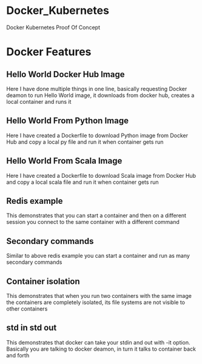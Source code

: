# Docker_Kubernetes
Docker Kubernetes Proof Of Concept

# Docker Features 

## Hello World Docker Hub Image 
Here I have done multiple things in one line, basically requesting Docker deamon to run Hello World image, it downloads from docker hub, creates a local container and runs it

## Hello World From Python Image
Here I have created a Dockerfile to download Python image from Docker Hub and copy a local py file and run it when container gets run

## Hello World From Scala Image
Here I have created a Dockerfile to download Scala image from Docker Hub and copy a local scala file and run it when container gets run

## Redis example
This demonstrates that you can start a container and then on a different session you connect to the same container with a different command

## Secondary commands 
Similar to above redis example you can start a container and run as many secondary commands 

## Container isolation 
This demonstrates that when you run two containers with the same image the containers are completely isolated, its file systems are not visible to other containers 

## std in std out
This demonstrates that docker can take your stdin and out with -it option. Basically you are talking to docker deamon, in turn it talks to container back and forth








